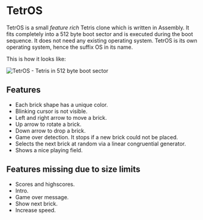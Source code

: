 # TetrOS
TetrOS is a small *feature rich* Tetris clone which is written in Assembly.
It fits completely into a 512 byte boot sector and is executed during the
boot sequence. It does not need any existing operating system. TetrOS is its own
operating system, hence the suffix OS in its name.

This is how it looks like:

![TetrOS - Tetris in 512 byte boot sector](https://github.com/daniel-e/mbr_tetris/blob/master/tetros_tetris_screenshot.png)

## Features
* Each brick shape has a unique color.
* Blinking cursor is not visible.
* Left and right arrow to move a brick.
* Up arrow to rotate a brick.
* Down arrow to drop a brick.
* Game over detection. It stops if a new brick could not be placed.
* Selects the next brick at random via a linear congruential generator.
* Shows a nice playing field.

## Features missing due to size limits
* Scores and highscores.
* Intro.
* Game over message.
* Show next brick.
* Increase speed.
